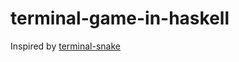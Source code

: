 # terminal-game-in-haskell

Inspired by [terminal-snake](https://github.com/Torvaney/terminal-snake)
